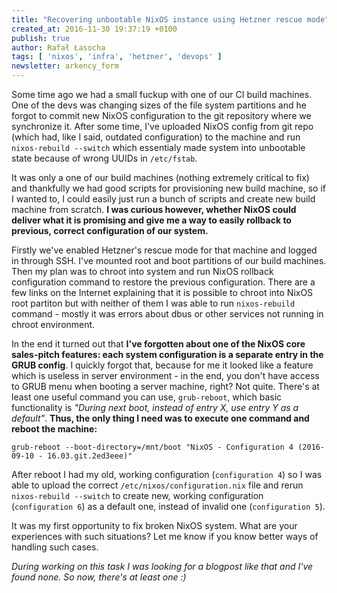 ```yaml
---
title: "Recovering unbootable NixOS instance using Hetzner rescue mode"
created_at: 2016-11-30 19:37:19 +0100
publish: true
author: Rafał Łasocha
tags: [ 'nixos', 'infra', 'hetzner', 'devops' ]
newsletter: arkency_form
---
```


Some time ago we had a small fuckup with one of our CI build machines. One of the devs was changing sizes of the file system partitions and he forgot to commit new NixOS configuration to the git repository where we synchronize it. After some time, I've uploaded NixOS config from git repo (which had, like I said, outdated configuration) to the machine and run `nixos-rebuild --switch` which essentialy made system into unbootable state because of wrong UUIDs in `/etc/fstab`.

<!-- more -->

It was only a one of our build machines (nothing extremely critical to fix) and thankfully we had good scripts for provisioning new build machine, so if I wanted to, I could easily just run a bunch of scripts and create new build machine from scratch. **I was curious however, whether NixOS could deliver what it is promising and give me a way to easily rollback to previous, correct configuration of our system.**

Firstly we've enabled Hetzner's rescue mode for that machine and logged in through SSH. I've mounted root and boot partitions of our build machines. Then my plan was to chroot into system and run NixOS rollback configuration command to restore the previous configuration. There are a few links on the Internet explaining that it is possible to chroot into NixOS root partiton but with neither of them I was able to run `nixos-rebuild` command - mostly it was errors about dbus or other services not running in chroot environment.

In the end it turned out that **I've forgotten about one of the NixOS core sales-pitch features: each system configuration is a separate entry in the GRUB config**. I quickly forgot that, because for me it looked like a feature which is useless in server environment - in the end, you don't have access to GRUB menu when booting a server machine, right? Not quite. There's at least one useful command you can use, `grub-reboot`, which basic functionality is _"During next boot, instead of entry X, use entry Y as a default"_. **Thus, the only thing I need was to execute one command and reboot the machine:**

```
grub-reboot --boot-directory=/mnt/boot "NixOS - Configuration 4 (2016-09-10 - 16.03.git.2ed3eee)"
```

After reboot I had my old, working configuration (`configuration 4`) so I was able to upload the correct `/etc/nixos/configuration.nix` file and rerun `nixos-rebuild --switch` to create new, working configuration (`configuration 6`) as a default one, instead of invalid one (`configuration 5`).

It was my first opportunity to fix broken NixOS system. What are your experiences with such situations? Let me know if you know better ways of handling such cases.

_During working on this task I was looking for a blogpost like that and I've found none. So now, there's at least one :)_
